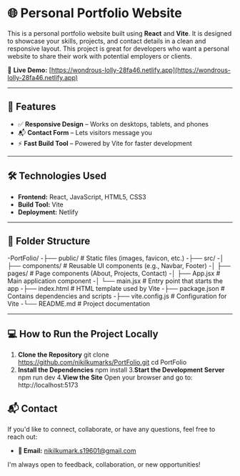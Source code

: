 # 🌐 Personal Portfolio Website

This is a personal portfolio website built using **React** and **Vite**. It is designed to showcase your skills, projects, and contact details in a clean and responsive layout. This project is great for developers who want a personal website to share their work with potential employers or clients.

🔗 **Live Demo:** [https://wondrous-lolly-28fa46.netlify.app](https://wondrous-lolly-28fa46.netlify.app)

---

## 🚀 Features

- ✅ **Responsive Design** – Works on desktops, tablets, and phones
- 📬 **Contact Form** – Lets visitors message you
- ⚡ **Fast Build Tool** – Powered by Vite for faster development

---

## 🛠️ Technologies Used

- **Frontend:** React, JavaScript, HTML5, CSS3
- **Build Tool:** Vite
- **Deployment:** Netlify

---

## 📁 Folder Structure
-PortFolio/
-├── public/ # Static files (images, favicon, etc.)
-├── src/
-│ ├── components/ # Reusable UI components (e.g., Navbar, Footer)
-│ ├── pages/ # Page components (About, Projects, Contact)
-│ ├── App.jsx # Main application component
-│ └── main.jsx # Entry point that starts the app
-├── index.html # HTML template used by Vite
-├── package.json # Contains dependencies and scripts
-├── vite.config.js # Configuration for Vite
-└── README.md # Project documentation


---

## 💻 How to Run the Project Locally

1. **Clone the Repository**
   git clone https://github.com/nikilkumarks/PortFolio.git
   cd PortFolio
2. **Install the Dependencies**
    npm install
3.**Start the Development Server**
    npm run dev
4.**View the Site**
   Open your browser and go to:
             http://localhost:5173

## 📬 Contact

If you'd like to connect, collaborate, or have any questions, feel free to reach out:
- **📧 Email:** nikilkumark.s19601@gmail.com

I'm always open to feedback, collaboration, or new opportunities!
